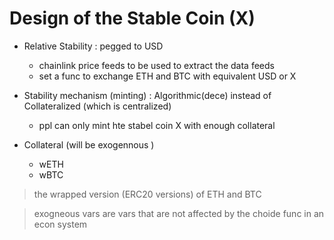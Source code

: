 # Design of the Stable Coin (X)

- Relative Stability : pegged to USD

  -  chainlink price feeds to be used to extract the data feeds
  -  set a func to exchange ETH and BTC with equivalent USD or X

- Stability mechanism (minting) : Algorithmic(dece) instead of Collateralized (which is centralized)
  -  ppl can only mint hte stabel coin X with enough collateral
- Collateral (will be exogennous )

  -  wETH
  -  wBTC

> the wrapped version (ERC20 versions) of ETH and BTC

> exogneous vars are vars that are not affected by the choide func in an econ system